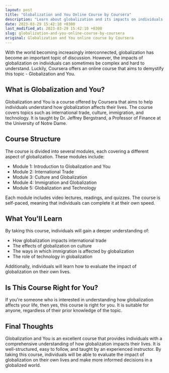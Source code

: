 ```yaml
---
layout: post
title: "Globalization and You Online Course by Coursera"
description: "Learn about globalization and its impacts on individuals with Globalization and You, an online course by Coursera."
date: 2023-03-29 15:42:10 +0300
last_modified_at: 2023-03-29 15:42:10 +0300
slug: globalization-and-you-online-course-by-coursera
original: Globalization and You online course by Coursera
---
```

With the world becoming increasingly interconnected, globalization has become an important topic of discussion. However, the impacts of globalization on individuals can sometimes be complex and hard to understand. Luckily, Coursera offers an online course that aims to demystify this topic - Globalization and You.

## What is Globalization and You?
Globalization and You is a course offered by Coursera that aims to help individuals understand how globalization affects their lives. The course covers topics such as international trade, culture, immigration, and technology. It is taught by Dr. Jeffrey Bergstrand, a Professor of Finance at the University of Notre Dame.

## Course Structure
The course is divided into several modules, each covering a different aspect of globalization. These modules include:

- Module 1: Introduction to Globalization and You
- Module 2: International Trade
- Module 3: Culture and Globalization
- Module 4: Immigration and Globalization
- Module 5: Globalization and Technology

Each module includes video lectures, readings, and quizzes. The course is self-paced, meaning that individuals can complete it at their own speed.

## What You'll Learn
By taking this course, individuals will gain a deeper understanding of:

- How globalization impacts international trade
- The effects of globalization on culture
- The ways in which immigration is affected by globalization
- The role of technology in globalization

Additionally, individuals will learn how to evaluate the impact of globalization on their own lives.

## Is This Course Right for You?
If you're someone who is interested in understanding how globalization affects your life, then yes, this course is right for you. It is suitable for anyone, regardless of their prior knowledge of the topic.

## Final Thoughts
Globalization and You is an excellent course that provides individuals with a comprehensive understanding of how globalization impacts their lives. It is well-structured, easy to follow, and taught by an experienced instructor. By taking this course, individuals will be able to evaluate the impact of globalization on their own lives and make more informed decisions in a globalized world.